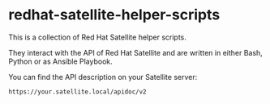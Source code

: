 # redhat-satellite-helper-scripts

This is a collection of Red Hat Satellite helper scripts.

They interact with the API of Red Hat Satellite and are written in either Bash, Python or as Ansible Playbook.

You can find the API description on your Satellite server:
```
https://your.satellite.local/apidoc/v2
```
